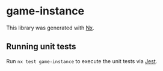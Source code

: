 # game-instance

This library was generated with [Nx](https://nx.dev).

## Running unit tests

Run `nx test game-instance` to execute the unit tests via [Jest](https://jestjs.io).
